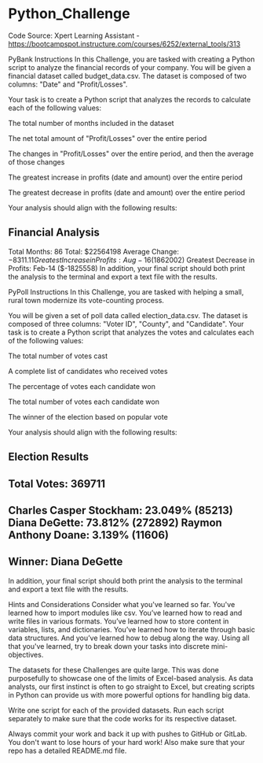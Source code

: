 # Python_Challenge
Code Source: Xpert Learning Assistant - https://bootcampspot.instructure.com/courses/6252/external_tools/313

PyBank Instructions
In this Challenge, you are tasked with creating a Python script to analyze the financial records of your company. You will be given a financial dataset called budget_data.csv. The dataset is composed of two columns: "Date" and "Profit/Losses".

Your task is to create a Python script that analyzes the records to calculate each of the following values:

The total number of months included in the dataset

The net total amount of "Profit/Losses" over the entire period

The changes in "Profit/Losses" over the entire period, and then the average of those changes

The greatest increase in profits (date and amount) over the entire period

The greatest decrease in profits (date and amount) over the entire period

Your analysis should align with the following results:

Financial Analysis
----------------------------
Total Months: 86
Total: $22564198
Average Change: $-8311.11
Greatest Increase in Profits: Aug-16 ($1862002)
Greatest Decrease in Profits: Feb-14 ($-1825558)
In addition, your final script should both print the analysis to the terminal and export a text file with the results.

PyPoll Instructions
In this Challenge, you are tasked with helping a small, rural town modernize its vote-counting process.

You will be given a set of poll data called election_data.csv. The dataset is composed of three columns: "Voter ID", "County", and "Candidate". Your task is to create a Python script that analyzes the votes and calculates each of the following values:

The total number of votes cast

A complete list of candidates who received votes

The percentage of votes each candidate won

The total number of votes each candidate won

The winner of the election based on popular vote

Your analysis should align with the following results:

Election Results
-------------------------
Total Votes: 369711
-------------------------
Charles Casper Stockham: 23.049% (85213)
Diana DeGette: 73.812% (272892)
Raymon Anthony Doane: 3.139% (11606)
-------------------------
Winner: Diana DeGette
-------------------------
In addition, your final script should both print the analysis to the terminal and export a text file with the results.

Hints and Considerations
Consider what you've learned so far. You've learned how to import modules like csv. You’ve learned how to read and write files in various formats. You’ve learned how to store content in variables, lists, and dictionaries. You’ve learned how to iterate through basic data structures. And you’ve learned how to debug along the way. Using all that you've learned, try to break down your tasks into discrete mini-objectives.

The datasets for these Challenges are quite large. This was done purposefully to showcase one of the limits of Excel-based analysis. As data analysts, our first instinct is often to go straight to Excel, but creating scripts in Python can provide us with more powerful options for handling big data.

Write one script for each of the provided datasets. Run each script separately to make sure that the code works for its respective dataset.

Always commit your work and back it up with pushes to GitHub or GitLab. You don't want to lose hours of your hard work! Also make sure that your repo has a detailed README.md file.
